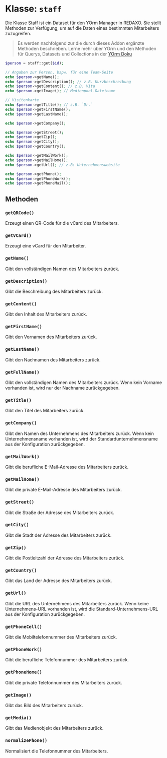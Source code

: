 # Klasse: `staff`

Die Klasse Staff ist ein Dataset für den YOrm Manager in REDAXO. Sie stellt Methoden zur Verfügung, um auf die Daten eines bestimmten Mitarbeiters zuzugreifen.

> Es werden nachfolgend zur die durch dieses Addon ergänzte Methoden beschrieben. Lerne mehr über YOrm und den Methoden für Querys, Datasets und Collections in der [YOrm Doku](https://github.com/yakamara/yform/blob/master/docs/04_yorm.md)

```php
$person = staff::get($id);

// Angaben zur Person, bspw. für eine Team-Seite
echo $person->getName();
echo $person->getDescription(); // z.B. Kurzbeschreibung
echo $person->getContent(); // z.B. Vita
echo $person->getImage(); // Medienpool-Dateiname

// Visitenkarte
echo $person->getTitle(); // z.B. `Dr.`
echo $person->getFirstName();
echo $person->getLastName();

echo $person->getCompany();

echo $person->getStreet();
echo $person->getZip();
echo $person->getCity();
echo $person->getCountry();

echo $person->getMailWork();
echo $person->getMailHome();
echo $person->getUrl(); // z.B: Unternehmenswebsite

echo $person->getPhone();
echo $person->getPhoneWork();
echo $person->getPhoneMail();
```

## Methoden

### `getQRCode()`

Erzeugt einen QR-Code für die vCard des Mitarbeiters.

### `getVCard()`

Erzeugt eine vCard für den Mitarbeiter.

### `getName()`

Gibt den vollständigen Namen des Mitarbeiters zurück.

### `getDescription()`

Gibt die Beschreibung des Mitarbeiters zurück.

### `getContent()`

Gibt den Inhalt des Mitarbeiters zurück.

### `getFirstName()`

Gibt den Vornamen des Mitarbeiters zurück.

### `getLastName()`

Gibt den Nachnamen des Mitarbeiters zurück.

### `getFullName()`

Gibt den vollständigen Namen des Mitarbeiters zurück. Wenn kein Vorname vorhanden ist, wird nur der Nachname zurückgegeben.

### `getTitle()`

Gibt den Titel des Mitarbeiters zurück.

### `getCompany()`

Gibt den Namen des Unternehmens des Mitarbeiters zurück. Wenn kein Unternehmensname vorhanden ist, wird der Standardunternehmensname aus der Konfiguration zurückgegeben.

### `getMailWork()`

Gibt die berufliche E-Mail-Adresse des Mitarbeiters zurück.

### `getMailHome()`

Gibt die private E-Mail-Adresse des Mitarbeiters zurück.

### `getStreet()`

Gibt die Straße der Adresse des Mitarbeiters zurück.

### `getCity()`

Gibt die Stadt der Adresse des Mitarbeiters zurück.

### `getZip()`

Gibt die Postleitzahl der Adresse des Mitarbeiters zurück.

### `getCountry()`

Gibt das Land der Adresse des Mitarbeiters zurück.

### `getUrl()`

Gibt die URL des Unternehmens des Mitarbeiters zurück. Wenn keine Unternehmens-URL vorhanden ist, wird die Standard-Unternehmens-URL aus der Konfiguration zurückgegeben.

### `getPhoneCell()`

Gibt die Mobiltelefonnummer des Mitarbeiters zurück.

### `getPhoneWork()`

Gibt die berufliche Telefonnummer des Mitarbeiters zurück.

### `getPhoneHome()`

Gibt die private Telefonnummer des Mitarbeiters zurück.

### `getImage()`

Gibt das Bild des Mitarbeiters zurück.

### `getMedia()`

Gibt das Medienobjekt des Mitarbeiters zurück.

### `normalizePhone()`

Normalisiert die Telefonnummer des Mitarbeiters.
